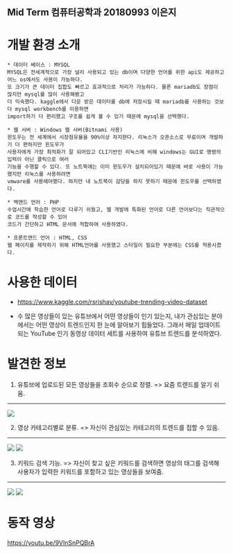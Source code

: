 Mid Term 컴퓨터공학과 20180993 이은지
----------------------

개발 환경 소개
===============

```
* 데이터 베이스 : MYSQL
MYSQL은 전세계적으로 가장 널리 사용되고 있는 db이며 다양한 언어를 위한 api도 제공하고 어느 os에서도 사용이 가능하다. 
또 크기가 큰 데이터 집합도 빠르고 효과적으로 처리가 가능하다. 물론 mariadb도 장점이 많지만 mysql를 많이 사용해봤고
더 익숙했다. kaggle에서 다운 받은 데이터를 db에 저장시킬 때 mariadb를 사용하는 것보다 mysql workbench를 이용하면 
import하기 더 편리했고 구조를 쉽게 볼 수 있기 때문에 mysql을 선택했다. 
```
```
* 웹 서버 : Windows 웹 서버(Bitnami 사용)
윈도우는 전 세계에서 시장점유율을 90%이상 차지한다. 리눅스가 오픈소스로 무료이며 개발하기 더 편하지만 윈도우가 
사용자에게 가장 최적화가 잘 되어있고 CLI기반인 리눅스에 비해 windows는 GUI로 명령의 입력이 아닌 클릭으로 여러
기능을 수행할 수 있다. 또 노트북에는 이미 윈도우가 설치되어있기 때문에 바로 사용이 가능했지만 리눅스를 사용하려면 
vmware를 사용헤야했다. 하지만 내 노트북이 감당을 하지 못하기 때문에 윈도우를 선택하였다.

```
```
* 백엔드 언어 : PHP
수업시간에 학습한 언어로 다루기 쉬웠고, 웹 개발에 특화된 언어로 다른 언어보다는 직관적으로 코드를 작성할 수 있어
코드가 간단하고 HTML 문서에 적합하여 사용하였다.
```
```
* 프론트엔드 언어 : HTML, CSS
웹 페이지를 제작하기 위해 HTML언어를 사용했고 스타일이 필요한 부분에는 CSS를 적용시켰다.
```

사용한 데이터
=============
* https://www.kaggle.com/rsrishav/youtube-trending-video-dataset

* 수 많은 영상들이 있는 유튜브에서 어떤 영상들이 인기 있는지, 내가 관심있는 분야에서는 어떤 영상이 트렌드인지 한 눈에 알아보기 힘들었다.
그래서 매일 업데이트되는 YouTube 인기 동영상 데이터 세트를 사용하여 유튜브 트렌드를 분석하였다.


발견한 정보
==============
  1. 유튜브에 업로드된 모든 영상들을 조회수 순으로 정렬. => 요즘 트렌드를 알기 쉬움.
------------------------------------------------------------------------------

<img src="https://user-images.githubusercontent.com/53183320/97819865-a0c52180-1cee-11eb-82fd-01c08a709a50.PNG">

  2. 영상 카테고리별로 분류. => 자신이 관심있는 카테고리의 트렌드를 접할 수 있음.
--------------------------------------------------------------------------------
<img src = "https://user-images.githubusercontent.com/53183320/97819906-e8e44400-1cee-11eb-89b4-e13dbd6c7656.PNG">
<img src = "https://user-images.githubusercontent.com/53183320/97819907-ebdf3480-1cee-11eb-8a84-7d46e6cfb77c.PNG">

  3. 키워드 검색 기능. => 자신이 찾고 싶은 키워드를 검색하면 영상의 태그를 검색해 사용자가 입력한 키워드를 포함하고 있는 영상들을 보여줌.
-----------------------------------------------------------------------------------------------------------------------------------
<img src = "https://user-images.githubusercontent.com/53183320/97819931-09140300-1cef-11eb-8ec6-36ade42e09a5.PNG">
<img src = "https://user-images.githubusercontent.com/53183320/97819932-09ac9980-1cef-11eb-9889-63274ff75a8b.PNG">

동작 영상
===========
https://youtu.be/9VInSnPQBrA
